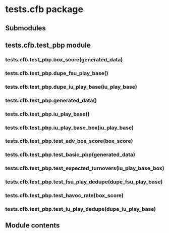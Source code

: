 # tests.cfb package

## Submodules

## tests.cfb.test_pbp module


### tests.cfb.test_pbp.box_score(generated_data)

### tests.cfb.test_pbp.dupe_fsu_play_base()

### tests.cfb.test_pbp.dupe_iu_play_base(iu_play_base)

### tests.cfb.test_pbp.generated_data()

### tests.cfb.test_pbp.iu_play_base()

### tests.cfb.test_pbp.iu_play_base_box(iu_play_base)

### tests.cfb.test_pbp.test_adv_box_score(box_score)

### tests.cfb.test_pbp.test_basic_pbp(generated_data)

### tests.cfb.test_pbp.test_expected_turnovers(iu_play_base_box)

### tests.cfb.test_pbp.test_fsu_play_dedupe(dupe_fsu_play_base)

### tests.cfb.test_pbp.test_havoc_rate(box_score)

### tests.cfb.test_pbp.test_iu_play_dedupe(dupe_iu_play_base)
## Module contents
